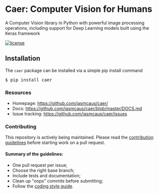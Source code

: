 # Caer: Computer Vision for Humans
A Computer Vision library in Python with powerful image processing operations, including support for Deep Learning models built using the Keras framework

[![license](https://img.shields.io/github/license/mashape/apistatus.svg?maxAge=2592000)](https://github.com/jasmcaus/caer/blob/master/LICENSE)

## Installation
The `caer` package can be installed via a simple pip install command 

<pre>$ pip install caer</pre>

### Resources

* Homepage: <https://github.com/jasmcaus/caer/>
* Docs: <https://github.com/jasmcaus/caer/blob/master/DOCS.md>
* Issue tracking: <https://github.com/jasmcaus/caer/issues>

### Contributing

This repository is actively being maintained. Please read the [contribution guidelines](https://github.com/jasmcaus/caer/wiki/How-to-Contribute) before starting work on a pull request.

#### Summary of the guidelines:

* One pull request per issue;
* Choose the right base branch;
* Include tests and documentation;
* Clean up "oops" commits before submitting;
* Follow the [coding style guide](https://www.python.org/dev/peps/pep-0008/).